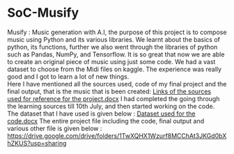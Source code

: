 # SoC-Musify
Musify : Music generation with A.I, the purpose of this project is to compose music using Python and its various libraries. We learnt about the basics of python, its functions, further we also went through the libraries of python such as Pandas, NumPy, and Tensorflow. It is so great that now we are able to create an original piece of music using just some code. We had a vast dataset to choose from the Midi files on kaggle. The experience was really good and I got to learn a lot of new things.  
Here I have mentioned all the sources used, code of my final project and the final output, that is the music that is been created:
[Links of the sources used for reference for the project.docx](https://github.com/Janhavi1305/SoC-Musify/files/9207377/Links.of.the.sources.used.for.reference.for.the.project.docx)
I had completed the going through the learning sources till 10th July, and then started working on the code.
The dataset that I have used is given below : 
[Dataset used for the code.docx](https://github.com/Janhavi1305/SoC-Musify/files/9207512/Dataset.used.for.the.code.docx)
The entire project file including the code, final output and various other file is given below : https://drive.google.com/drive/folders/1TwXQHX1Wzurf8MCChAt3JKGd0bXhZKUS?usp=sharing
